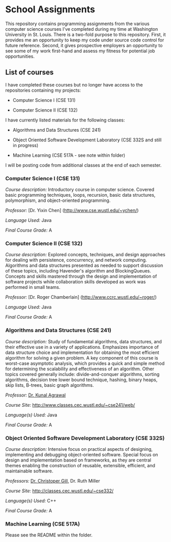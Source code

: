 School Assignments
==========
This repository contains programming assignments from the various computer science courses I've completed during my time at Washington University in St. Louis.  There is a two-fold purpose to this repository.  First, it provides me an opportunity to keep my code under source code control for future reference.  Second, it gives prospective employers an opportunity to see some of my work first-hand and assess my fitness for potential job opportunities.


List of courses
------------
I have completed these courses but no longer have access to the repositories containing my projects:

* Computer Science I (CSE 131)

* Computer Science II (CSE 132)

I have currently listed materials for the following classes:

* Algorithms and Data Structures (CSE 241)

* Object Oriented Software Development Laboratory (CSE 332S and still in progress)

* Machine Learning (CSE 517A - see note within folder)



I will be posting code from additional classes at the end of each semester.


### Computer Science I (CSE 131) ###

_Course description:_ Introductory course in computer science.  Covered basic programming techniques, loops, recursion, basic data structures, polymorphism, and object-oriented programming.

_Professor:_  [Dr. Yixin Chen] (http://www.cse.wustl.edu/~ychen/)

_Language Used:_  Java

_Final Course Grade:_  A


### Computer Science II (CSE 132) ###

_Course description:_   Explored concepts, techniques, and design approaches for dealing with persistence, concurrency, and network computing. Algorithms and data structures presented as needed to support discussion of these topics, including Havender's algorithm and BlockingQueues. Concepts and skills mastered through the design and implementation of software projects while collaboration skills developed as work was performed in small teams.

_Professor:_  [Dr. Roger Chamberlain] (http://www.ccrc.wustl.edu/~roger/)

_Language Used:_  Java

_Final Course Grade:_  A


### Algorithms and Data Structures (CSE 241) ###

_Course description:_   Study of fundamental algorithms, data structures, and their effective use in a variety of applications. Emphasizes importance of data structure choice and implementation for obtaining the most efficient algorithm for solving a given problem. A key component of this course is worst-case asymptotic analysis, which provides a quick and simple method for determining the scalability and effectiveness of an algorithm. Other topics covered generally include: divide-and-conquer algorithms, sorting algorithms, decision tree lower bound technique, hashing, binary heaps, skip lists, B-trees, basic graph algorithms.

_Professor:_   [Dr. Kunal Agrawal](http://www.cse.wustl.edu/~kunal/)

_Course Site:_   http://www.classes.cec.wustl.edu/~cse241/web/

_Language(s) Used:_   Java

_Final Course Grade:_   A


### Object Oriented Software Development Laboratory (CSE 332S) ###

_Course description:_   Intensive focus on practical aspects of designing, implementing and debugging object-oriented software.  Special focus on design and implementation based on frameworks, as they are central themes enabling the construction of reusable, extensible, efficient, and maintainable software.

_Professors:_   [Dr. Christoper Gill](http://www.cse.wustl.edu/~cdgill/),  Dr. Ruth Miller

_Course Site:_   http://classes.cec.wustl.edu/~cse332/

_Language(s) Used:_   C++

_Final Course Grade:_   A


### Machine Learning (CSE 517A) ###

Please see the README within the folder.








